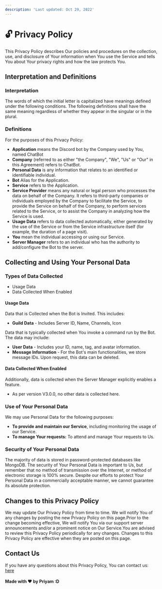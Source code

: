 ```yaml
---
description: 'Last updated: Oct 29, 2022'
---
```


# 🔓 Privacy Policy

This Privacy Policy describes Our policies and procedures on the collection, use, and disclosure of Your information when You use the Service and tells You about Your privacy rights and how the law protects You.

## Interpretation and Definitions

### Interpretation

The words of which the initial letter is capitalized have meanings defined under the following conditions. The following definitions shall have the same meaning regardless of whether they appear in the singular or in the plural.

### Definitions <a href="#definitions" id="definitions"></a>

For the purposes of this Privacy Policy:

* **Application** means the Discord bot by the Company used by You, named ChatBot
* **Company** (referred to as either "the Company", "We", "Us" or "Our" in this Agreement) refers to ChatBot.
* **Personal Data** is any information that relates to an identified or identifiable individual.
* **Bot** Alias for the Application.
* **Service** refers to the Application.
* **Service Provider** means any natural or legal person who processes the data on behalf of the Company. It refers to third-party companies or individuals employed by the Company to facilitate the Service, to provide the Service on behalf of the Company, to perform services related to the Service, or to assist the Company in analyzing how the Service is used.
* **Usage Data** refers to data collected automatically, either generated by the use of the Service or from the Service infrastructure itself (for example, the duration of a page visit).
* **You** mean the individual accessing or using our Service.
* **Server Manager** refers to an individual who has the authority to add/configure the Bot to the server.

## Collecting and Using Your Personal Data <a href="#collecting-and-using-your-personal-data" id="collecting-and-using-your-personal-data"></a>

### Types of Data Collected <a href="#types-of-data-collected" id="types-of-data-collected"></a>

* Usage Data
* Data Collected When Enabled

#### Usage Data <a href="#usage-data" id="usage-data"></a>

Data that is Collected when the Bot is Invited. This includes:

* **Guild Data** - Includes Server ID, Name, Channels, Icon

Data that is typically collected when You invoke a command run by the Bot. The data may include:

* **User Data** - Includes your ID, name, tag, and avatar information.
* **Message Information** - For the Bot's main functionalities, we store message IDs. Upon request, this data can be deleted.

#### Data Collected When Enabled <a href="#data-collected-when-enabled" id="data-collected-when-enabled"></a>

Additionally, data is collected when the Server Manager explicitly enables a feature.

* As per version V3.0.0, no other data is collected here.

### Use of Your Personal Data <a href="#use-of-your-personal-data" id="use-of-your-personal-data"></a>

We may use Personal Data for the following purposes:

* **To provide and maintain our Service**, including monitoring the usage of our Service.
* **To manage Your requests:** To attend and manage Your requests to Us.

### Security of Your Personal Data <a href="#security-of-your-personal-data" id="security-of-your-personal-data"></a>

The majority of data is stored in password-protected databases like MongoDB. The security of Your Personal Data is important to Us, but remember that no method of transmission over the Internet, or method of electronic storage is 100% secure. Despite our efforts to protect Your Personal Data in a commercially acceptable manner, we cannot guarantee its absolute protection.

## Changes to this Privacy Policy <a href="#changes-to-this-privacy-policy" id="changes-to-this-privacy-policy"></a>

We may update Our Privacy Policy from time to time. We will notify You of any changes by posting the new Privacy Policy on this page.Prior to the change becoming effective, We will notify You via our support server announcements and/or a prominent notice on Our Service.You are advised to review this Privacy Policy periodically for any changes. Changes to this Privacy Policy are effective when they are posted on this page.

## Contact Us <a href="#contact-us" id="contact-us"></a>

If you have any questions about this Privacy Policy, You can contact us: [here](mailto:priyamvishwakarma7@gmail.com)

#### &#x20;                                                              Made with ❤️ by Priyam :D
